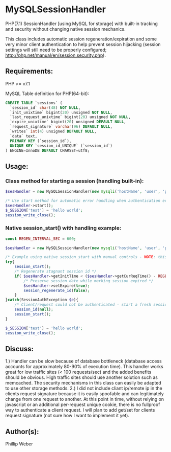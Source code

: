 # MySQLSessionHandler
PHP(7.1) SessionHandler [using MySQL for storage] with built-in tracking and security without changing native session mechanics.

This class includes automatic session regeneration/expiration and some very minor client authentication to help prevent session hijacking (session settings will still need to be properly configured; http://php.net/manual/en/session.security.php).

## Requirements:
PHP >= v7.1

MySQL Table definition for PHP(64-bit):
```sql
CREATE TABLE `sessions` (
  `session_id` char(48) NOT NULL,
  `init_unixtime` bigint(20) unsigned NOT NULL,
  `last_request_unixtime` bigint(20) unsigned NOT NULL,
  `expire_unixtime` bigint(20) unsigned DEFAULT NULL,
  `request_signature` varchar(96) DEFAULT NULL,
  `writes` int(4) unsigned DEFAULT NULL,
  `data` text,
  PRIMARY KEY (`session_id`),
  UNIQUE KEY `session_id_UNIQUE` (`session_id`)
) ENGINE=InnoDB DEFAULT CHARSET=utf8;
```

## Usage:
### Class method for starting a session (handling built-in):
```php
$sesHandler = new MySQLSessionHandler(new mysqli('hostName', 'user', 'password', 'dbn'));

/* Use start method for automatic error handling when authentication errors occur */
$sesHandler->start();
$_SESSION['test'] = 'hello world';
session_write_close();
```

### Native session_start() with handling example:
```php
const REGEN_INTERVAL_SEC = 600;

$sesHandler = new MySQLSessionHandler(new mysqli('hostName', 'user', 'password', 'dbn'));

/* Example using native session_start with manual controls - NOTE: this example does exactly what MySQLSessionHandler::start() does */
try{
	session_start();
	/* Regenerate stagnant session id */
	if( $sesHandler->getInitTime < ($sesHandler->getCurReqTime() - REGEN_INTERVAL_SEC) ){
		/* Preserve session date while marking session expired */
		$sesHandler->setExpire(true);
		session_regenerate_id(false);
	}
}catch(SessionAuthException $e){
	/* Client/request could not be authenticated - start a fresh session */
	session_id(null);
	session_start();
}

$_SESSION['test'] = 'hello world';
session_write_close();
```

## Discuss:
1.) Handler can be slow because of database bottleneck (database access accounts for approximately 80-90% of execution time). This handler works great for low traffic sites (< 100 requests/sec) and the added benefits should be obvious. High traffic sites should use another solution such as memcached. The security mechanisms in this class can easily be adapted to use other storage methods. 2.) I did not include cliant ip/remote ip in the clients request signature because it is easily spoofable and can legitimately change from one request to another. At this point in time, without relying on javascript or an additional per-request unique cookie, there is no fullproof way to authenticate a client request. I will plan to add get/set for clients request signature (not sure how I want to implement it yet). 

## Author(s):
Phillip Weber
